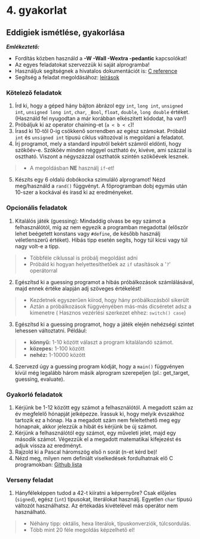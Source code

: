 # 4. gyakorlat

## Eddigiek ismétlése, gyakorlása

***Emlékeztető:*** 
- Fordítás közben használd a **-W -Wall -Wextra -pedantic** kapcsolókat!
- Az egyes feladatokat szervezzük ki saját alprogramba!
- Használjuk segítségnek a hivatalos dokumentációt is: [C reference](https://en.cppreference.com/w/c)
- Segítség a feladat megoldásához: [leírások](./demo04.md)

### Kötelező feladatok

1. Írd ki, hogy a géped hány bájton ábrázol egy `int`, `long int`, `unsigned int`, `unsigned long int`, `char`, `_Bool`, `float`, `double`, `long double` értéket.
(Használd fel nyugodtan a már korábban elkészített kódodat, ha van!)
2. Próbáljuk ki az operator chaining-et (`a < b < c`)!
3. Írasd ki 10-től 0-ig csökkenő sorrendben az egész számokat. Próbáld `int` és `unsigned int` típusú ciklus változóval is megoldani a feladatot.
4. Írj programot, mely a standard inputról bekért számról eldönti, hogy szökőév-e. Szökőév minden néggyel osztható év, kivéve, ami százzal is osztható.  Viszont a négyszázzal oszthatók szintén szökőévek lesznek. 
> - A megoldásban **NE** használj `if`-et!
5. Készíts egy 6 oldalú dobókocka szimuláló alprogramot! Nézd meg/használd a `rand()` függvényt. A főprogramban dobj egymás után 10-szer a kockával és írasd ki az eredményeket.


### Opcionális feladatok

1. Kitalálós játék (guessing): Mindaddig olvass be egy számot a felhasználótól, míg az nem egyezik a programban megadottal (először lehet beégetett konstans vagy `#define`, de később használj véletlenszerű értéket). Hibás tipp esetén segíts, hogy túl kicsi vagy túl nagy volt-e a tipp. 
> - Többféle ciklussal is próbálj megoldást adni
> - Próbáld ki hogyan helyettesíthetőek az `if` utasítások a '`?`' operátorral
2. Egészítsd ki a guessing programot a hibás próbálkozások számlálásával, majd ennek értéke alapján adj szöveges értékelést!
> - Kezdetnek egyszerűen kiírod, hogy hány próbálkozásból sikerült
> - Aztán a próbálkozások függvényében más-más dicséretet adsz a kimenetre ( Hasznos vezérlési szerkezet ehhez: `switch() case`)
3. Egészítsd ki a guessing programot, hogy a játék elején nehézségi szintet lehessen változtatni. Például:
> - **könnyű:** 1-10 között választ a program kitalálandó számot.
> - **közepes:** 1-100 között
> - **nehéz:** 1-10000 között
4. Szervezd úgy a guessing program kódját, hogy a `main()` függvényen kívül még legalább három másik alprogram szerepeljen (pl.: get_target, guessing, evaluate).


### Gyakorló feladatok

1. Kérjünk be 1-12 között egy számot a felhasználótól. A megadott szám az év megfelelő hónapját jelképezze. Írassuk ki, hogy melyik évszakhoz tartozik ez a hónap. Ha a megadott szám nem feleltethető meg egy hónapnak, akkor jelezzük a hibát és kérjünk be új számot.
2. Kérjünk a felhasználótól egy számot, egy műveleti jelet, majd egy második számot. Végezzük el a megadott matematikai kifejezést és adjuk vissza az eredményt.
3. Rajzold ki a Pascal háromszög első n sorát (n-et kérd be)!
4. Nézd meg, milyen nem definiált viselkedések fordulhatnak elő C programokban: [Github lista](https://gist.github.com/Earnestly/7c903f481ff9d29a3dd1)


### Verseny feladat

1. Hányféleképpen tudod a 42-t kiíratni a képernyőre? Csak előjeles (`signed`), egész (`int`) típusokat, literálokat használj. Egyetlen `char` típusú változót használhatsz. Az értékadás kivételével más operátor nem használható.
> - Néhány tipp: oktális, hexa literálok, típuskonverziók, túlcsordulás.
> - Több mint 20 féle megoldás képzelhető el!
